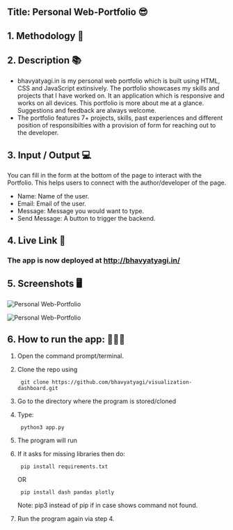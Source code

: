 ## Title: Personal Web-Portfolio 😎

## 1. Methodology 🔣

## 2. Description 📚

- bhavyatyagi.in is my personal web portfolio which is built using HTML, CSS and JavaScript extinsively. The portfolio showcases my skills and projects that I have worked on. It an application which is responsive and works on all devices. This portfolio is more about me at a glance. Suggestions and feedback are always welcome.
- The portfolio features 7+ projects, skills, past experiences and different position of responsibilties with a provision of form for reaching out to the developer.

## 3. Input / Output 💻
You can fill in the form at the bottom of the page to interact with the Portfolio. This helps users to connect with the author/developer of the page.
- Name: Name of the user.
- Email: Email of the user.
- Message: Message you would want to type.
- Send Message: A button to trigger the backend.

## 4. Live Link 🔗
### The app is now deployed at http://bhavyatyagi.in/

## 5. Screenshots 🖥️
  
  ![Personal Web-Portfolio](https://i.ibb.co/0y31rjX/Screenshot-2022-12-17-at-4-36-47-PM.png)
  
  ![Personal Web-Portfolio](https://i.ibb.co/SsQTF9r/Screenshot-2022-12-17-at-4-37-04-PM.png)

## 6. How to run the app: 👨🏻‍💻
1. Open the command prompt/terminal.
2. Clone the repo using

        git clone https://github.com/bhavyatyagi/visualization-dashboard.git
    
3. Go to the directory where the program is stored/cloned
4. Type: 

        python3 app.py
        
5. The program will run
6. If it asks for missing libraries then do:

        pip install requirements.txt
    OR      

        pip install dash pandas plotly
    Note: pip3 instead of pip if in case shows command not found.
7. Run the program again via step 4.
